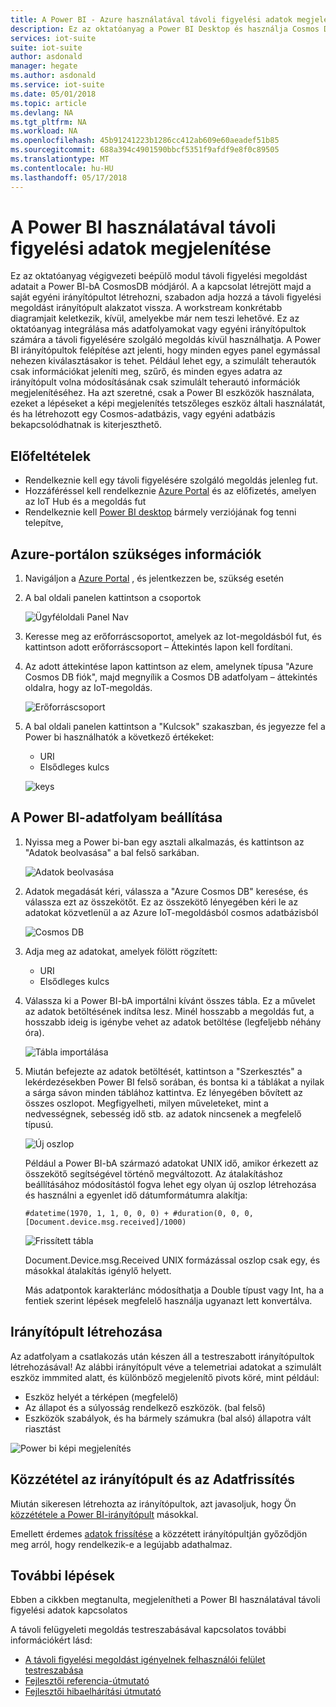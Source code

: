 ```yaml
---
title: A Power BI - Azure használatával távoli figyelési adatok megjelenítése |} Microsoft Docs
description: Ez az oktatóanyag a Power BI Desktop és használja Cosmos DB integerate adatok egy távoli figyelésére szolgáló megoldás a testreszabott képi megjelenítés be. A felhasználók a saját egyéni irányítópultok építhetnek és megosztásához azokat nem a megoldás a felhasználók számára.
services: iot-suite
suite: iot-suite
author: asdonald
manager: hegate
ms.author: asdonald
ms.service: iot-suite
ms.date: 05/01/2018
ms.topic: article
ms.devlang: NA
ms.tgt_pltfrm: NA
ms.workload: NA
ms.openlocfilehash: 45b91241223b1286cc412ab609e60aeadef51b85
ms.sourcegitcommit: 688a394c4901590bbcf5351f9afdf9e8f0c89505
ms.translationtype: MT
ms.contentlocale: hu-HU
ms.lasthandoff: 05/17/2018
---
```

# <a name="visualize-remote-monitoring-data-using-power-bi"></a>A Power BI használatával távoli figyelési adatok megjelenítése

Ez az oktatóanyag végigvezeti beépülő modul távoli figyelési megoldást adatait a Power BI-bA CosmosDB módjáról. A a kapcsolat létrejött majd a saját egyéni irányítópultot létrehozni, szabadon adja hozzá a távoli figyelési megoldást irányítópult alakzatot vissza. A workstream konkrétabb diagramjait keletkezik, kívül, amelyekbe már nem teszi lehetővé. Ez az oktatóanyag integrálása más adatfolyamokat vagy egyéni irányítópultok számára a távoli figyelésére szolgáló megoldás kívül használhatja. A Power BI irányítópultok felépítése azt jelenti, hogy minden egyes panel egymással nehezen kiválasztásakor is tehet. Például lehet egy, a szimulált teherautók csak információkat jeleníti meg, szűrő, és minden egyes adatra az irányítópult volna módosításának csak szimulált teherautó információk megjelenítéséhez. Ha azt szeretné, csak a Power BI eszközök használata, ezeket a lépéseket a képi megjelenítés tetszőleges eszköz általi használatát, és ha létrehozott egy Cosmos-adatbázis, vagy egyéni adatbázis bekapcsolódhatnak is kiterjeszthető. 

## <a name="prerequisites"></a>Előfeltételek

- Rendelkeznie kell egy távoli figyelésére szolgáló megoldás jelenleg fut.
- Hozzáféréssel kell rendelkeznie [Azure Portal](https://portal.azure.com) és az előfizetés, amelyen az IoT Hub és a megoldás fut
- Rendelkeznie kell [Power BI desktop](https://powerbi.microsoft.com) bármely verziójának fog tenni telepítve,


## <a name="information-needed-from-azure-portal"></a>Azure-portálon szükséges információk

1. Navigáljon a [Azure Portal](https://portal.azure.com) , és jelentkezzen be, szükség esetén

2. A bal oldali panelen kattintson a csoportok

    ![Ügyféloldali Panel Nav](media/iot-suite-remote-monitoring-powerbi/side_panel.png)

3. Keresse meg az erőforráscsoportot, amelyek az Iot-megoldásból fut, és kattintson adott erőforráscsoport – Áttekintés lapon kell fordítani. 

4. Az adott áttekintése lapon kattintson az elem, amelynek típusa "Azure Cosmos DB fiók", majd megnyílik a Cosmos DB adatfolyam – áttekintés oldalra, hogy az IoT-megoldás.

    ![Erőforráscsoport](media/iot-suite-remote-monitoring-powerbi/resource_groups.png)

5. A bal oldali panelen kattintson a "Kulcsok" szakaszban, és jegyezze fel a Power bi használhatók a következő értékeket:

    - URI
    - Elsődleges kulcs

    ![keys](media/iot-suite-remote-monitoring-powerbi/keys.png)

## <a name="setting-up-the-stream-in-power-bi"></a>A Power BI-adatfolyam beállítása
  
1. Nyissa meg a Power bi-ban egy asztali alkalmazás, és kattintson az "Adatok beolvasása" a bal felső sarkában. 

    ![Adatok beolvasása](media/iot-suite-remote-monitoring-powerbi/get_data.png)

2. Adatok megadását kéri, válassza a "Azure Cosmos DB" keresése, és válassza ezt az összekötőt. Ez az összekötő lényegében kéri le az adatokat közvetlenül a az Azure IoT-megoldásból cosmos adatbázisból
  
    ![Cosmos DB](media/iot-suite-remote-monitoring-powerbi/cosmos_db.png)
  
3. Adja meg az adatokat, amelyek fölött rögzített:

    * URI
    * Elsődleges kulcs

4. Válassza ki a Power BI-bA importálni kívánt összes tábla. Ez a művelet az adatok betöltésének indítsa lesz. Minél hosszabb a megoldás fut, a hosszabb ideig is igénybe vehet az adatok betöltése (legfeljebb néhány óra). 

    ![Tábla importálása](media/iot-suite-remote-monitoring-powerbi/import_tables.png)

5. Miután befejezte az adatok betöltését, kattintson a "Szerkesztés" a lekérdezésekben Power BI felső sorában, és bontsa ki a táblákat a nyilak a sárga sávon minden táblához kattintva. Ez lényegében bővített az összes oszlopot. Megfigyelheti, milyen műveleteket, mint a nedvességnek, sebesség idő stb. az adatok nincsenek a megfelelő típusú.

    ![Új oszlop](media/iot-suite-remote-monitoring-powerbi/new_column.png)
  
    Például a Power BI-bA származó adatokat UNIX idő, amikor érkezett az összekötő segítségével történő megváltozott. Az átalakításhoz beállításához módosítástól fogva lehet egy olyan új oszlop létrehozása és használni a egyenlet idő dátumformátumra alakítja: 

    ```text
    #datetime(1970, 1, 1, 0, 0, 0) + #duration(0, 0, 0, [Document.device.msg.received]/1000)
    ```

    ![Frissített tábla](media/iot-suite-remote-monitoring-powerbi/updated_table.png)
  
    Document.Device.msg.Received UNIX formázással oszlop csak egy, és másokkal átalakítás igénylő helyett. 
  
    Más adatpontok karakterlánc módosíthatja a Double típust vagy Int, ha a fentiek szerint lépések megfelelő használja ugyanazt lett konvertálva.

## <a name="creating-a-dashboard"></a>Irányítópult létrehozása

Az adatfolyam a csatlakozás után készen áll a testreszabott irányítópultok létrehozásával! Az alábbi irányítópult véve a telemetriai adatokat a szimulált eszköz immmited alatt, és különböző megjelenítő pivots köré, mint például: 

* Eszköz helyét a térképen (megfelelő)
* Az állapot és a súlyosság rendelkező eszközök. (bal felső)
* Eszközök szabályok, és ha bármely számukra (bal alsó) állapotra vált riasztást

![Power bi képi megjelenítés](media/iot-suite-remote-monitoring-powerbi/visual_data.png)

## <a name="publishing-the-dashboard-and-refreshing-the-data"></a>Közzététel az irányítópult és az Adatfrissítés

Miután sikeresen létrehozta az irányítópultok, azt javasoljuk, hogy Ön [közzététele a Power BI-irányítópult](https://docs.microsoft.com/en-us/power-bi/desktop-upload-desktop-files) másokkal.

Emellett érdemes [adatok frissítése](https://docs.microsoft.com/en-us/power-bi/refresh-data) a közzétett irányítópultján győződjön meg arról, hogy rendelkezik-e a legújabb adathalmaz.

## <a name="next-steps"></a>További lépések

Ebben a cikkben megtanulta, megjelenítheti a Power BI használatával távoli figyelési adatok kapcsolatos

A távoli felügyeleti megoldás testreszabásával kapcsolatos további információkért lásd:

* [A távoli figyelési megoldást igényelnek felhasználói felület testreszabása](../iot-accelerators/iot-accelerators-remote-monitoring-customize.md)
* [Fejlesztői referencia-útmutató](https://github.com/Azure/azure-iot-pcs-remote-monitoring-dotnet/wiki/Developer-Reference-Guide)
* [Fejlesztői hibaelhárítási útmutató](https://github.com/Azure/azure-iot-pcs-remote-monitoring-dotnet/wiki/Developer-Troubleshooting-Guide)

